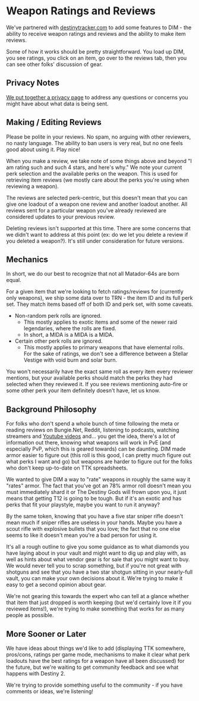 Weapon Ratings and Reviews
==========================

We've partnered with [destinytracker.com](http://destinytracker.com/) to add some features to DIM - the ability to receive weapon ratings and reviews and the ability to make item reviews.

Some of how it works should be pretty straightforward.  You load up DIM, you see ratings, you click on an item, go over to the reviews tab, then you can see other folks' discussion of gear.

## Privacy Notes

[We put together a privacy page](PRIVACY.md) to address any questions or concerns you might have about what data is being sent.

## Making / Editing Reviews

Please be polite in your reviews. No spam, no arguing with other reviewers, no nasty language. The ability to ban users is very real, but no one feels good about using it. Play nice!

When you make a review, we take note of some things above and beyond "I am rating such and such 4 stars, and here's why." We note your current perk selection and the available perks on the weapon. This is used for retrieving item reviews (we mostly care about the perks you're using when reviewing a weapon).

The reviews are selected perk-centric, but this doesn't mean that you can give one loadout of a weapon one review and another loadout another.  All reviews sent for a particular weapon you've already reviewed are considered updates to your previous review.

Deleting reviews isn't supported at this time. There are some concerns that we didn't want to address at this point (ex: do we let you delete a review if you deleted a weapon?).  It's still under consideration for future versions.

## Mechanics

In short, we do our best to recognize that not all Matador-64s are born equal.

For a given item that we're looking to fetch ratings/reviews for (currently only weapons), we ship some data over to TRN - the item ID and its full perk set. They match items based off of both ID and perk set, with some caveats.

* Non-random perk rolls are ignored.
  - This mostly applies to exotic items and some of the newer raid legendaries, where the rolls are fixed.
  - In short, a MIDA is a MIDA is a MIDA.
* Certain other perk rolls are ignored.
  - This mostly applies to primary weapons that have elemental rolls. For the sake of ratings, we don't see a difference between a Stellar Vestige with void burn and solar burn.

You won't necessarily have the exact same roll as every item every reviewer mentions, but your available perks should match the perks they had selected when they reviewed it. If you see reviews mentioning auto-fire or some other perk your item definitely doesn't have, let us know.

## Background Philosophy

For folks who don't spend a whole bunch of time following the meta or reading reviews on Bungie.Net, Reddit, listening to podcasts, watching streamers and [Youtube videos](https://www.youtube.com/watch?v=dQw4w9WgXcQ) and... you get the idea, there's a lot of information out there, knowing what weapons will work in PvE (and especially PvP, which this is geared towards) can be daunting. DIM made armor easier to figure out (this roll is this good, I can pretty much figure out what perks I want and go) but weapons are harder to figure out for the folks who don't keep up-to-date on TTK spreadsheets.

We wanted to give DIM a way to "rate" weapons in roughly the same way it "rates" armor. The fact that you've got an 78% armor roll doesn't mean you must immediately shard it or The Destiny Gods will frown upon you, it just means that getting T12 is going to be tough. But if it's an exotic and has perks that fit your playstyle, maybe you want to run it anyway?

By the same token, knowing that you have a five star sniper rifle doesn't mean much if sniper rifles are useless in your hands. Maybe you have a scout rifle with explosive bullets that you love; the fact that no one else seems to like it doesn't mean you're a bad person for using it.

It's all a rough outline to give you some guidance as to what diamonds you have laying about in your vault and might want to dig up and play with, as well as hints about what vendor gear is for sale that you might want to buy. We would never tell you to scrap something, but if you're not great with shotguns and see that you have a two star shotgun sitting in your nearly-full vault, you can make your own decisions about it. We're trying to make it easy to get a second opinion about gear.

We're not gearing this towards the expert who can tell at a glance whether that item that just dropped is worth keeping (but we'd certainly love it if you reviewed items!), we're trying to make something that works for as many people as possible.

## More Sooner or Later

We have ideas about things we'd like to add (displaying TTK somewhere, pros/cons, ratings per game mode, mechanisms to make it clear what perk loadouts have the best ratings for a weapon have all been discussed) for the future, but we're waiting to get community feedback and see what happens with Destiny 2.

We're trying to provide something useful to the community - if you have comments or ideas, we're listening!